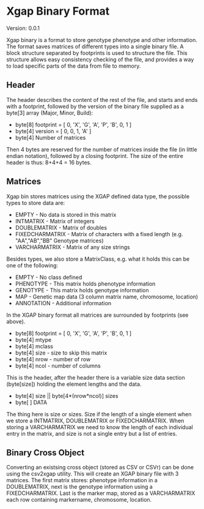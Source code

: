 Xgap Binary Format
==================
Version: 0.0.1

Xgap binary is a format to store genotype phenotype and other information. The format saves matrices of different types into a single binary file.
A block structure separated by footprints is used to structure the file. This structure allows easy consistency checking of the file, and provides 
a way to load specific parts of the data from file to memory.

Header
------
The header describes the content of the rest of the file, and starts and ends with a footprint, followed by the version of the binary file 
supplied as a byte[3] array (Major, Minor, Build):

 - byte[8] footprint = [ 0, 'X', 'G', 'A', 'P', 'B', 0, 1 ]
 - byte[4] version = [ 0, 0, 1, 'A' ]
 - byte[4] Number of matrices

Then 4 bytes are reserved for the number of matrices inside the file (in little endian notation), followed by a closing footprint. The size of 
the entire header is thus: 8+4+4 = 16 bytes.

Matrices
--------
Xgap bin stores matrices using the XGAP defined data type, the possible types to store data are:

 - EMPTY - No data is stored in this matrix
 - INTMATRIX - Matrix of integers
 - DOUBLEMATRIX - Matrix of doubles
 - FIXEDCHARMATRIX - Matrix of characters with a fixed length (e.g. "AA","AB","BB" Genotype matrices)
 - VARCHARMATRIX - Matrix of any size strings

Besides types, we also store a MatrixClass, e.g. what it holds this can be one of the following:

 - EMPTY -  No class defined
 - PHENOTYPE - This matrix holds phenotype information
 - GENOTYPE - This matrix holds genotype information
 - MAP - Genetic map data (3 column matrix name, chromosome, location)
 - ANNOTATION - Additional information

In the XGAP binary format all matrices are surrounded by footprints (see above).

 - byte[8] footprint = [ 0, 'X', 'G', 'A', 'P', 'B', 0, 1 ]
 - byte[4] mtype
 - byte[4] mclass 
 - byte[4] size - size to skip this matrix
 - byte[4] nrow - number of row
 - byte[4] ncol - number of columns

This is the header, after the header there is a variable size data section (byte[size]) 
holding the element lengths and the data.
 
 - byte[4] size || byte[4*(nrow*ncol)] sizes
 - byte[ ] DATA
 

The thing here is size or sizes. Size if the length of a single element when we store a INTMATRIX, DOUBLEMATRIX or 
FIXEDCHARMATRIX. When storing a VARCHARMATRIX  we need to know the length of each individual entry in the matrix, and size is 
not a single entry but a list of entries.

Binary Cross Object
-------------------
Converting an existsing cross object (stored as CSV or CSVr) can be done using the csv2xgap utility. This will create an XGAP 
binary file with 3 matrices. The first matrix stores: phenotype information in a DOUBLEMATRIX, next is the genotype information 
using a FIXEDCHARMATRIX. Last is the marker map, stored as a VARCHARMATRIX each row containing markername, chromosome, location.
